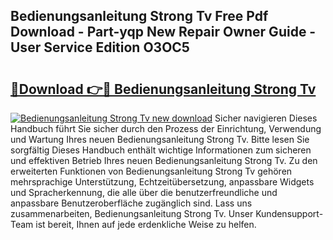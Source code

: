 ## Bedienungsanleitung Strong Tv Free Pdf Download - Part-yqp New Repair Owner Guide - User Service Edition O3OC5

# <h2><a href="http://df4b358.blite.top/?on=Bedienungsanleitung+Strong+Tv">🔗Download 👉🔴 Bedienungsanleitung Strong Tv</a></h2>

[![Bedienungsanleitung Strong Tv new download](https://i.imgur.com/lujVjoI.png)](http://df4b358.blite.top/?on=Bedienungsanleitung+Strong+Tv)
Sicher navigieren Dieses Handbuch führt Sie sicher durch den Prozess der Einrichtung, Verwendung und Wartung Ihres neuen Bedienungsanleitung Strong Tv. Bitte lesen Sie sorgfältig Dieses Handbuch enthält wichtige Informationen zum sicheren und effektiven Betrieb Ihres neuen Bedienungsanleitung Strong Tv. Zu den erweiterten Funktionen von Bedienungsanleitung Strong Tv gehören mehrsprachige Unterstützung, Echtzeitübersetzung, anpassbare Widgets und Spracherkennung, die alle über die benutzerfreundliche und anpassbare Benutzeroberfläche zugänglich sind. Lass uns zusammenarbeiten, Bedienungsanleitung Strong Tv. Unser Kundensupport-Team ist bereit, Ihnen auf jede erdenkliche Weise zu helfen.
